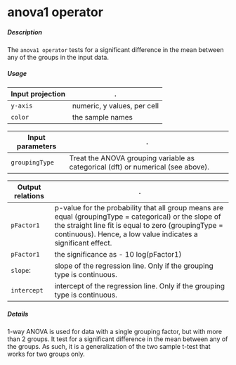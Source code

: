# anova1 operator

##### Description

The `anova1 operator` tests for a significant difference in the mean between any of the groups in the input data.

##### Usage

Input projection|.
---|---
`y-axis`        | numeric, y values, per cell 
`color`         | the sample names

Input parameters|.
---|---
`groupingType`      | Treat the ANOVA grouping variable as categorical (dft) or numerical (see above).

Output relations|.
---|---
`pFactor1`          | p-value for the probability that all group means are equal (groupingType = categorical) or the slope of the straight line fit is equal to zero                                 (groupingType = continuous). Hence, a low value indicates a significant effect.
`pFactor1`          | the significance as - 10 log(pFactor1)
`slope`:            | slope of the regression line. Only if the grouping type is continuous.
`intercept`         | intercept of the regression line. Only if the grouping type is continuous.

##### Details

1-way ANOVA is used for data with a single grouping factor, but with more than 2 groups. It test for a significant difference in the mean between any of the groups. As such, it is a generalization of the two sample t-test that works for two groups only.